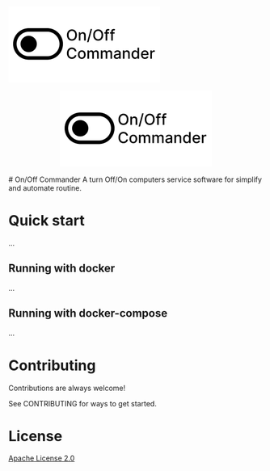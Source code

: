 ![Logo](https://github.com/Vlad2030/on-off-commander/blob/main/images/Logo.png)
<p align="center"><img src="https://github.com/Vlad2030/on-off-commander/blob/main/images/Logo.png"/></p>
# On/Off Commander
A turn Off/On computers service software for simplify and automate routine.

# Quick start
...

## Running with docker
...

## Running with docker-compose
...

# Contributing
Contributions are always welcome!

See CONTRIBUTING for ways to get started.

# License
[Apache License 2.0](https://github.com/Vlad2030/on-off-commander/blob/main/LICENSE)
